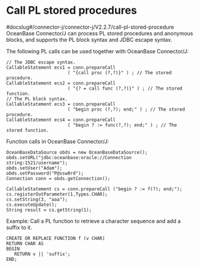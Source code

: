 Call PL stored procedures 
==============================================
#docslug#/connector-j/connector-j/V2.2.7/call-pl-stored-procedure
OceanBase Connector/J can process PL stored procedures and anonymous blocks, and supports the PL block syntax and JDBC escape syntax. 

The following PL calls can be used together with OceanBase Connector/J:

```unknow
// The JDBC escape syntax.
CallableStatement ecs1 = conn.prepareCall
                       ( "{call proc (?,?)}" ) ; // The stored procedure.
CallableStatement ecs2 = conn.prepareCall
                       ( "{? = call func (?,?)}" ) ; // The stored function.
// The PL block syntax.
CallableStatement ecs3 = conn.prepareCall
                       ( "begin proc (?,?); end;" ) ; // The stored procedure.
CallableStatement ecs4 = conn.prepareCall
                       ( "begin ? := func(?,?); end;" ) ; // The stored function.
```



Function calls in OceanBase Connector/J:

```unknow
OceanBaseDataSource obds = new OceanBaseDataSource();
obds.setURL("jdbc:oceanbase:oracle://Connection string:1521/username");
obds.setUser("Adam");
obds.setPassword("P@ssw0rd");
Connection conn = obds.getConnection();

CallableStatement cs = conn.prepareCall ("begin ? := f(?); end;");
cs.registerOutParameter(1,Types.CHAR);
cs.setString(3, "aaa");
cs.executeUpdate();
String result = cs.getString(1);
```



Example: Call a PL function to retrieve a character sequence and add a suffix to it. 

```unknow
CREATE OR REPLACE FUNCTION f (v CHAR)
RETURN CHAR AS
BEGIN
   RETURN v || 'suffix';
END;
```


